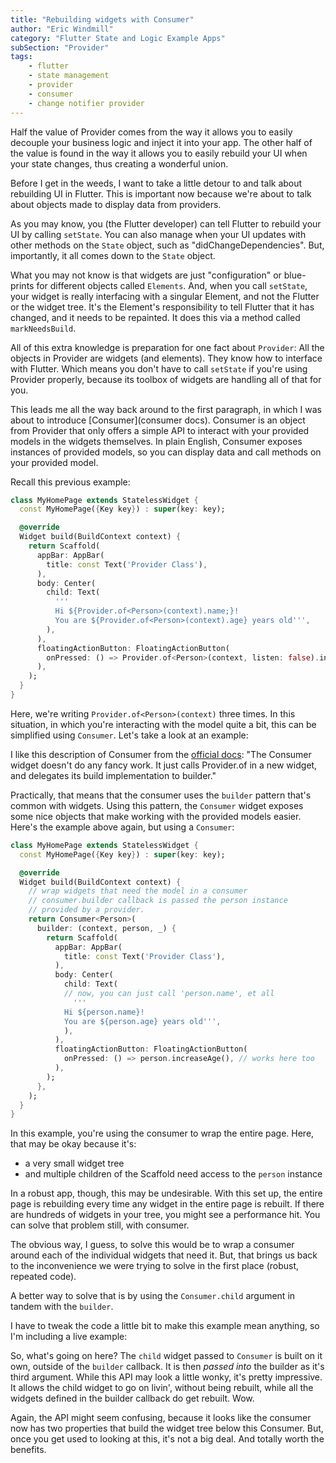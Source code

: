 ```yaml
---
title: "Rebuilding widgets with Consumer"
author: "Eric Windmill"
category: "Flutter State and Logic Example Apps"
subSection: "Provider"
tags:
    - flutter
    - state management
    - provider
    - consumer
    - change notifier provider
---
```


Half the value of Provider comes from the way it allows you to easily decouple your business logic and inject it into your app. The other half of the value is found in the way it allows you to easily rebuild your UI when your state changes, thus creating a wonderful union. 

Before I get in the weeds, I want to take a little detour to and talk about rebuilding UI in Flutter. This is important now because we're about to talk about objects made to display data from providers.

As you may know, you (the Flutter developer) can tell Flutter to rebuild your UI by calling `setState`. You can also manage when your UI updates with other methods on the `State` object, such as "didChangeDependencies". But, importantly, it all comes down to the `State` object.

What you may not know is that widgets are just "configuration" or blue-prints for different objects called `Elements`. And, when you call `setState`, your widget is really interfacing with a singular Element, and not the Flutter or the widget tree. It's the Element's responsibility to tell Flutter that it has changed, and it needs to be repainted. It does this via a method called `markNeedsBuild`.

All of this extra knowledge is preparation for one fact about `Provider`: All the objects in Provider are widgets (and elements). They know how to interface with Flutter. Which means you don't have to call `setState` if you're using Provider properly, because its toolbox of widgets are handling all of that for you. 

This leads me all the way back around to the first paragraph, in which I was about to introduce [Consumer](consumer docs). Consumer is an object from Provider that only offers a simple API to interact with your provided models in the widgets themselves. In plain English, Consumer exposes instances of provided models, so you can display data and call methods on your provided model. 

Recall this previous example:

```dart
class MyHomePage extends StatelessWidget {
  const MyHomePage({Key key}) : super(key: key);

  @override
  Widget build(BuildContext context) {
    return Scaffold(
      appBar: AppBar(
        title: const Text('Provider Class'),
      ),
      body: Center(
        child: Text( 
          '''
          Hi ${Provider.of<Person>(context).name;}!
          You are ${Provider.of<Person>(context).age} years old''',
        ),
      ),  
      floatingActionButton: FloatingActionButton(
        onPressed: () => Provider.of<Person>(context, listen: false).increaseAge(),
      ),
    );
  }
}
```

Here, we're writing `Provider.of<Person>(context)` three times. In this situation, in which you're interacting with the model quite a bit, this can be simplified using `Consumer`. Let's take a look at an example:

<!-- iframe -->

I like this description of Consumer from the [official docs](https://flutter.dev/docs/development/data-and-backend/state-mgmt/simple#changenotifier): "The Consumer widget doesn't do any fancy work. It just calls Provider.of in a new widget, and delegates its build implementation to builder."

Practically, that means that the consumer uses the `builder` pattern that's common with widgets. Using this pattern, the `Consumer` widget exposes some nice objects that make working with the provided models easier. Here's the example above again, but using a `Consumer`:


```dart
class MyHomePage extends StatelessWidget {
  const MyHomePage({Key key}) : super(key: key);

  @override
  Widget build(BuildContext context) {
    // wrap widgets that need the model in a consumer
    // consumer.builder callback is passed the person instance
    // provided by a provider.                
    return Consumer<Person>(
      builder: (context, person, _) {
        return Scaffold(
          appBar: AppBar(
            title: const Text('Provider Class'),
          ),
          body: Center(
            child: Text(
            // now, you can just call 'person.name', et all
              '''
            Hi ${person.name}!
            You are ${person.age} years old''',
            ),
          ),
          floatingActionButton: FloatingActionButton(
            onPressed: () => person.increaseAge(), // works here too
          ),
        );
      },
    );
  }
}
```

In this example, you're using the consumer to wrap the entire page. Here, that may be okay because it's:
 - a very small widget tree
 - and multiple children of the Scaffold need access to the `person` instance
 
In a robust app, though, this may be undesirable. With this set up, the entire page is rebuilding every time any widget in the entire page is rebuilt. If there are hundreds of widgets in your tree, you might see a performance hit. You can solve that problem still, with consumer.

The obvious way, I guess, to solve this would be to wrap a consumer around each of the individual widgets that need it. But, that brings us back to the inconvenience we were trying to solve in the first place (robust, repeated code). 

A better way to solve that is by using the `Consumer.child` argument in tandem with the `builder`.

I have to tweak the code a little bit to make this example mean anything, so I'm including a live example:
 
<!-- iframe -->

So, what's going on here? The `child` widget passed to `Consumer` is built on it own, outside of the `builder` callback. It is then _passed into_ the builder as it's third argument. While this API may look a little wonky, it's pretty impressive. It allows the child widget to go on livin', without being rebuilt, while all the widgets defined in the builder callback do get rebuilt. Wow.

Again, the API might seem confusing, because it looks like the consumer now has two properties that build the widget tree below this Consumer. But, once you get used to looking at this, it's not a big deal. And totally worth the benefits.

 